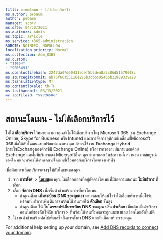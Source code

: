 ```yaml
---
title: สถานะโดเมน - ไม่ได้เลือกบริการไว้
ms.author: pebaum
author: pebaum
manager: scotv
ms.date: 04/30/2021
ms.audience: Admin
ms.topic: article
ms.service: o365-administration
ROBOTS: NOINDEX, NOFOLLOW
localization_priority: Normal
ms.collection: Adm_O365
ms.custom:
- "11094"
- "9006491"
ms.openlocfilehash: 2247da07d60431edef5b5dea8a5c06d51579008c
ms.sourcegitcommit: ab75f66355116e995b3cb5505465b31989339e28
ms.translationtype: MT
ms.contentlocale: th-TH
ms.lasthandoff: 08/13/2021
ms.locfileid: "58326596"
---
```

# <a name="domain-status---no-services-selected"></a>สถานะโดเมน - ไม่ได้เลือกบริการไว้

ไม่ได้ **เลือกบริการ** ไว้หมายความว่าคุณยังไม่ได้เลือกบริการใดๆ Microsoft 365 เช่น Exchange Online, Skype for Business หรือ Intuned และการจัดการอุปกรณ์เคลื่อนที่Microsoft 365เพื่อใช้กับโดเมนแบบปรับแต่งเองของคุณ ถ้าคุณใช้งาน Exchange Hybrid (ภายในExchangeองค์กรที่มี Exchange Online) หรือการกรองสแปมภายนอกด้วย Exchange และไม่มีบริการของ Microsoftอื่นๆ คุณสามารถละเว้นข้อความนี้ สถานะความสมบูรณ์ของโดเมนจะพร้อมใช้งานเฉพาะโดเมนที่เชื่อมต่อกับบริการโดยตรงเท่านั้น

เมื่อต้องการเลือกบริการต่างๆ ให้กับโดเมนของคุณ:

1. จาก **การตั้งค่า**  >  [**โดเมน**](https://admin.microsoft.com/Adminportal/Home)ของคุณ ให้เลือกกล่องที่อยู่ถัดจากโดเมนที่มีข้อความสถานะ **ไม่มีบริการ** ที่เลือก
1. เลือก **จัดการ DNS** เพื่อเริ่มตัวช่วยสร้างการตั้งค่าโดเมน
    - ถ้าคุณเลือก **เพิ่มระเบียน DNS ของคุณเอง** ตรวจสอบให้แน่ใจว่าได้เลือกบริการเมื่อได้รับพร้อมท์ บริการเพิ่มเติมอาจพร้อมใช้งานภายใต้ **ตัวเลือก** ขั้นสูง
    - ถ้าคุณเลือก ให้ **ไมโครซอฟท์เพิ่มระเบียน DNS ของคุณ** หรือ **ตัวเลือก** เพิ่มเติม ตั้งค่าบริการออนไลน์ของฉันให้ฉัน บริการ  >  ที่พร้อมใช้งานทั้งหมดจะถูกแนะนาและเลือกโดยอัตโนมัติ
1. ใช้งานตัวช่วยสร้างต่อไปเพื่อเสร็จสิ้นการตั้งค่า DNS และตัวเลือกบริการของคุณ
 
For additional help setting up your domain, see [Add DNS records to connect your domain](https://docs.microsoft.com/microsoft-365/admin/get-help-with-domains/create-dns-records-at-any-dns-hosting-provider).

